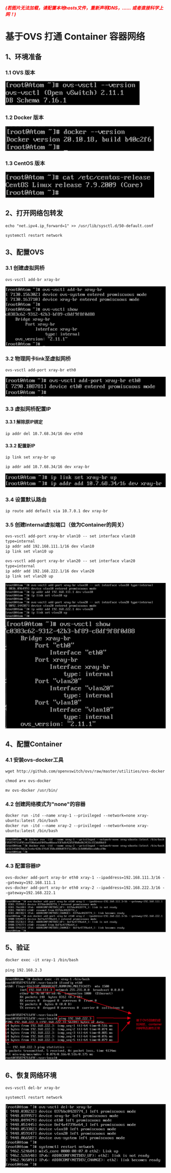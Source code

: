 ##### <font color=red>(若图片无法加载，请配置本地hosts文件，重新声明DNS，...... 或者直接科学上网！)</font>
# 基于OVS 打通 Container 容器网络
## 1、环境准备
### 1.1 OVS 版本
![alt ovs-version](./img/ovs-version.png)
### 1.2 Docker 版本
![alt docker-version](./img/docker-version.png)
### 1.3 CentOS 版本
![alt centos-version](./img/centos-version.png)
## 2、打开网络包转发
```
echo "net.ipv4.ip_forward=1" >> /usr/lib/sysctl.d/50-default.conf
```
```
systemctl restart network
```
## 3、配置OVS
### 3.1 创建虚拟网桥
```
ovs-vsctl add-br xray-br
```
![alt ovs-create](./img/ovs-create.png)
### 3.2 物理网卡link至虚拟网桥
```
ovs-vsctl add-port xray-br eth0
```
![alt ovs-add-port](./img/ovs-add-port.png)
### 3.3 虚拟网桥配置IP
#### 3.3.1 解除原IP绑定
```
ip addr del 10.7.68.34/16 dev eth0
```
#### 3.3.2 配置新IP
```
ip link set xray-br up
```
```
ip addr add 10.7.68.34/16 dev xray-br
```
![alt ovs-set-addr](./img/ovs-set-addr.png)
### 3.4 设置默认路由
```
ip route add default via 10.7.0.1 dev xray-br
```
### 3.5 创建Internal虚拟端口（做为Container的网关）
```
ovs-vsctl add-port xray-br vlan10 -- set interface vlan10 type=internal
ip addr add 192.168.111.1/16 dev vlan10
ip link set vlan10 up
```
```
ovs-vsctl add-port xray-br vlan20 -- set interface vlan20 type=internal
ip addr add 192.168.222.1/16 dev vlan20
ip link set vlan20 up
```
![alt ovs-add-internal](./img/ovs-add-internal.png)
![alt ovs-show](./img/ovs-show.png)
## 4、配置Container
### 4.1 安装ovs-docker工具
```
wget http://github.com/openvswitch/ovs/raw/master/utilities/ovs-docker
```
```
chmod a+x ovs-docker
```
```
mv ovs-docker /usr/bin/
```
### 4.2 创建网络模式为"none"的容器
```
docker run -itd --name xray-1 --privileged --network=none xray-ubuntu:latest /bin/bash
docker run -itd --name xray-2 --privileged --network=none xray-ubuntu:latest /bin/bash
```
![alt container-create](./img/container-create.png)
### 4.3 配置容器IP
```
ovs-docker add-port xray-br eth0 xray-1 --ipaddress=192.168.111.3/16 --gateway=192.168.111.1
ovs-docker add-port xray-br eth0 xray-2 --ipaddress=192.168.222.3/16 --gateway=192.168.222.1
```
![alt container-set-IP](./img/container-set-IP.png)
## 5、验证
```
docker exec -it xray-1 /bin/bash

ping 192.168.2.3
```
![alt Check](./img/Check.png)
## 6、恢复网络环境
```
ovs-vsctl del-br xray-br
```
```
systemctl restart network
```
![alt ovs-restore](./img/ovs-restore.png)

